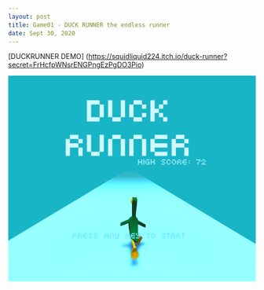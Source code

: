 ```yaml
---
layout: post
title: Game01 - DUCK RUNNER the endless runner
date: Sept 30, 2020
--- 
```


[DUCKRUNNER DEMO] (https://squidliquid224.itch.io/duck-runner?secret=FrHcfpWNsrENGPngEzPgDO3Pio)

<img src="../images/duck_runner.png" alt="DUCKRUNNER">